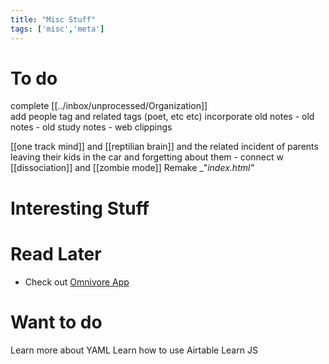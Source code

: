 ```yaml
---
title: "Misc Stuff"
tags: ['misc','meta']
---
```


# To do 
complete [[../inbox/unprocessed/Organization]]  
add people tag and related tags (poet, etc etc)
incorporate old notes 
	- old notes 
	- old study notes
	- web clippings

[[one track mind]] and [[reptilian brain]] and the related incident of parents leaving their kids in the car and forgetting about them - connect w [[dissociation]] and [[zombie mode]]
Remake  _"_index.html"_ 


# Interesting Stuff




# Read Later
- Check out  [Omnivore App](https://omnivore.app/home)



# Want to do 
Learn more about YAML 
Learn how to use Airtable
Learn JS

